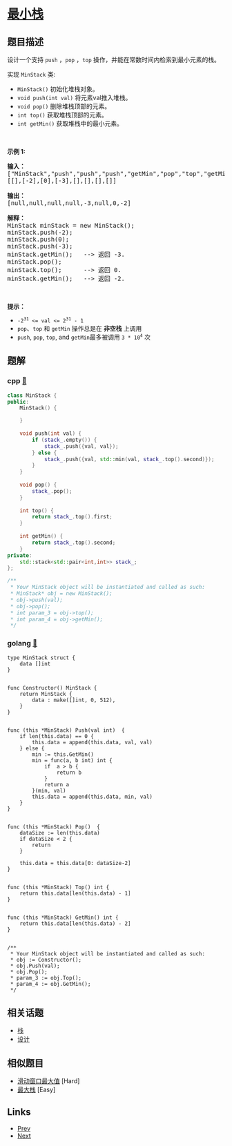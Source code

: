 
# [最小栈](https://leetcode-cn.com/problems/min-stack)

## 题目描述

<p>设计一个支持 <code>push</code> ，<code>pop</code> ，<code>top</code> 操作，并能在常数时间内检索到最小元素的栈。</p>

<p>实现 <code>MinStack</code> 类:</p>

<ul>
	<li><code>MinStack()</code> 初始化堆栈对象。</li>
	<li><code>void push(int val)</code> 将元素val推入堆栈。</li>
	<li><code>void pop()</code> 删除堆栈顶部的元素。</li>
	<li><code>int top()</code> 获取堆栈顶部的元素。</li>
	<li><code>int getMin()</code> 获取堆栈中的最小元素。</li>
</ul>

<p>&nbsp;</p>

<p><strong>示例 1:</strong></p>

<pre>
<strong>输入：</strong>
["MinStack","push","push","push","getMin","pop","top","getMin"]
[[],[-2],[0],[-3],[],[],[],[]]

<strong>输出：</strong>
[null,null,null,null,-3,null,0,-2]

<strong>解释：</strong>
MinStack minStack = new MinStack();
minStack.push(-2);
minStack.push(0);
minStack.push(-3);
minStack.getMin();   --&gt; 返回 -3.
minStack.pop();
minStack.top();      --&gt; 返回 0.
minStack.getMin();   --&gt; 返回 -2.
</pre>

<p>&nbsp;</p>

<p><strong>提示：</strong></p>

<ul>
	<li><code>-2<sup>31</sup>&nbsp;&lt;= val &lt;= 2<sup>31</sup>&nbsp;- 1</code></li>
	<li><code>pop</code>、<code>top</code> 和 <code>getMin</code> 操作总是在 <strong>非空栈</strong> 上调用</li>
	<li><code>push</code>,&nbsp;<code>pop</code>,&nbsp;<code>top</code>, and&nbsp;<code>getMin</code>最多被调用&nbsp;<code>3 * 10<sup>4</sup></code>&nbsp;次</li>
</ul>


## 题解

### cpp [🔗](min-stack.cpp) 
```cpp
class MinStack {
public:
    MinStack() {

    }
    
    void push(int val) {
        if (stack_.empty()) {
            stack_.push({val, val});
        } else {
            stack_.push({val, std::min(val, stack_.top().second)});
        }
    }
    
    void pop() {
        stack_.pop();
    }
    
    int top() {
        return stack_.top().first;
    }
    
    int getMin() {
        return stack_.top().second;
    }
private:
    std::stack<std::pair<int,int>> stack_;
};

/**
 * Your MinStack object will be instantiated and called as such:
 * MinStack* obj = new MinStack();
 * obj->push(val);
 * obj->pop();
 * int param_3 = obj->top();
 * int param_4 = obj->getMin();
 */
```
### golang [🔗](min-stack.go) 
```golang
type MinStack struct {
    data []int
}


func Constructor() MinStack {
    return MinStack {
        data : make([]int, 0, 512),
    }
}


func (this *MinStack) Push(val int)  {
    if len(this.data) == 0 {
        this.data = append(this.data, val, val)
    } else {
        min := this.GetMin()
        min = func(a, b int) int {
            if  a > b {
                return b
            }
            return a
        }(min, val)
        this.data = append(this.data, min, val)
    }
}


func (this *MinStack) Pop()  {
    dataSize := len(this.data)
    if dataSize < 2 {
        return
    }

    this.data = this.data[0: dataSize-2]
}


func (this *MinStack) Top() int {
    return this.data[len(this.data) - 1]
}


func (this *MinStack) GetMin() int {
    return this.data[len(this.data) - 2]
}


/**
 * Your MinStack object will be instantiated and called as such:
 * obj := Constructor();
 * obj.Push(val);
 * obj.Pop();
 * param_3 := obj.Top();
 * param_4 := obj.GetMin();
 */
```


## 相关话题

- [栈](../../tags/stack.md) 
- [设计](../../tags/design.md) 


## 相似题目

- [滑动窗口最大值](../sliding-window-maximum/README.md)  [Hard] 
- [最大栈](../max-stack/README.md)  [Easy] 


## Links

- [Prev](../reverse-words-in-a-string/README.md) 
- [Next](../intersection-of-two-linked-lists/README.md) 

